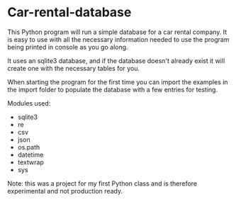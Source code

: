 # Car-rental-database
This Python program will run a simple database for a car rental company. It is easy to use with all the necessary  information
needed to use the program being printed in console as you go along.

It uses an sqlite3 database, and if the database doesn't already exist it will create one with the necessary tables for 
you.

When starting the program for the first time you can import the examples in the import folder to
populate the database with a few entries for testing.

Modules used: 
* sqlite3
* re
* csv
* json
* os.path
* datetime
* textwrap
* sys

Note: this was a project for my first Python class and is therefore experimental and not production ready.